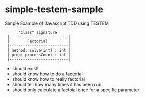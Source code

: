 simple-testem-sample
====================

Simple Example of Javascript TDD using TESTEM

          "Class" signature
     |--------------------------|
     |        Factorial         |
     |--------------------------|
     | method: solve(int) : int |
     | prop: processCount : int |
     |--------------------------|

* should exist!
* should know how to do a factorial
* should know how to really factorial
* should tell how many times it has been run
* should only calculate a factoial once for a specific parameter
